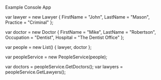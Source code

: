 Example Console App

var lawyer = new Lawyer
{
	FirstName = "John",
	LastName = "Mason",
	Practice = "Criminal"
};	

var doctor = new Doctor
{
	FirstName = "Mike",
	LastName = "Robertson",
	Occupation = "Dentist",
	Hospital = "The Dentist Office"
};

var people = new List<Person>()
{
	lawyer,
	doctor
};

var peopleService = new PeopleService(people);

var doctors = peopleService.GetDoctors();
var lawyers = peopleService.GetLawyers();

